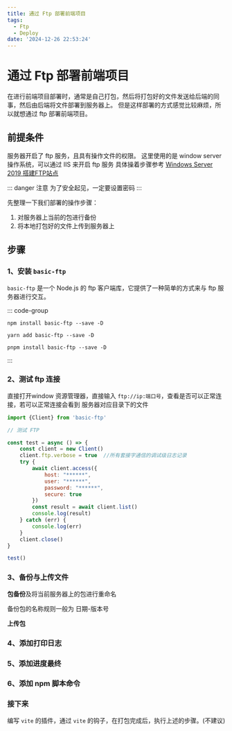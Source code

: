```yaml
---
title: 通过 Ftp 部署前端项目
tags:
  - Ftp
  - Deploy
date: '2024-12-26 22:53:24'
---
```


# 通过 Ftp 部署前端项目

在进行前端项目部署时，通常是自己打包，然后将打包好的文件发送给后端的同事，然后由后端将文件部署到服务器上。
但是这样部署的方式感觉比较麻烦，所以就想通过 ftp 部署前端项目。

## 前提条件

服务器开启了 ftp 服务，且具有操作文件的权限。
这里使用的是 window server 操作系统，可以通过 IIS 来开启 ftp 服务 具体操着步骤参考 [Windows Server 2019 搭建FTP站点](https://www.cnblogs.com/wencg/p/13450938.html)


::: danger 注意
为了安全起见，一定要设置密码
:::

先整理一下我们部署的操作步骤：

1. 对服务器上当前的包进行备份
2. 将本地打包好的文件上传到服务器上

## 步骤

### 1、安装 `basic-ftp`

`basic-ftp` 是一个 Node.js 的 ftp 客户端库，它提供了一种简单的方式来与 ftp 服务器进行交互。

::: code-group

```npm
npm install basic-ftp --save -D
```

```yarn
yarn add basic-ftp --save -D
```

```pnpm
pnpm install basic-ftp --save -D
```

:::

### 2、测试 ftp 连接
直接打开window 资源管理器，直接输入 `ftp://ip:端口号`，查看是否可以正常连接，若可以正常连接会看到 服务器对应目录下的文件


```js
import {Client} from 'basic-ftp'

// 测试 FTP

const test = async () => {
    const client = new Client()
    client.ftp.verbose = true  //所有套接字通信的调试级日志记录
    try {
        await client.access({
            host: "******",
            user: "******",
            password: "******",
            secure: true
        })
		const result = await client.list()
        console.log(result)
    } catch (err) {
        console.log(err)
    }
    client.close()
}

test()
```

### 3、备份与上传文件

**包备份**及将当前服务器上的包进行重命名

备份包的名称规则一般为 日期-版本号



**上传包**


### 4、添加打印日志


### 5、添加进度最终

### 6、添加 npm 脚本命令


### 接下来

编写 `vite` 的插件，通过 `vite` 的钩子，在打包完成后，执行上述的步骤。(不建议)
